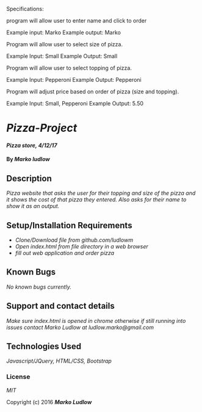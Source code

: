 Specifications:

program will allow user to enter name and click to order

Example input: Marko
Example output: Marko

Program will allow user to select size of pizza.

Example Input: Small
Example Output: Small

Program will allow user to select topping of pizza.

Example Input: Pepperoni
Example Output: Pepperoni

Program will adjust price based on order of pizza (size and topping).

Example Input: Small, Pepperoni
Example Output: 5.50

# _Pizza-Project_

#### _Pizza store, 4/12/17_

#### By _**Marko ludlow**_

## Description

_Pizza website that asks the user for their topping and size of the pizza and it shows the cost of that pizza they entered. Also asks for their name to show it as an output._

## Setup/Installation Requirements

* _Clone/Download file from github.com/ludlowm_
* _Open index.html from file directory in a web browser_
* _fill out web application and order pizza_

## Known Bugs

_No known bugs currently._

## Support and contact details

_Make sure index.html is opened in chrome otherwise if still running into issues contact Marko Ludlow at ludlow.marko@gmail.com_

## Technologies Used

_Javascript/JQuery, HTML/CSS, Bootstrap_

### License

*MIT*

Copyright (c) 2016 **_Marko Ludlow_**
